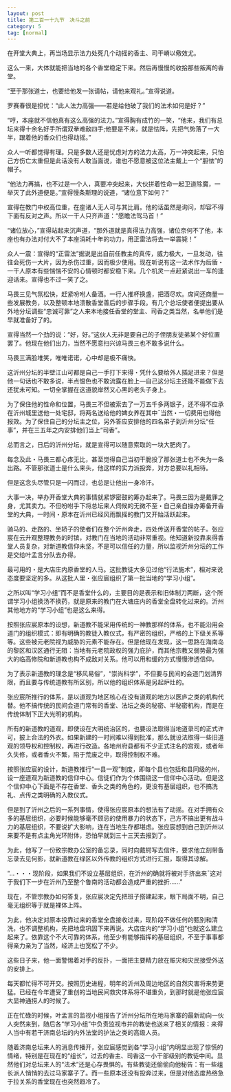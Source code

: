 ```yaml
---
layout: post
title: 第二百一十九节　决斗之前
category: 5
tag: [normal]
---
```


在开堂大典上，再当场显示法力处死几个动摇的香主、司干嵴以儆效尤。

这么一来，大体就能把当地的各个香堂稳定下来。然后再慢慢的收拾那些叛离的香堂。

“至于那张道士，也要给他发一张请帖，请他来观礼。”宣得说道。

罗赛春很是担忧：“此人法力高强――若是给他破了我们的法术如何是好？”

“哼，本座就不信他真有这么高强的法力。”宣得胸有成竹的一笑，“他来，我们有总坛来得十余名好手所谓双拳难敌四手;他要是不来，就是怯阵，先把气势落了一大半，跟着他的香众们也得动摇。”

众人一听都觉得有理。只是多数人还是忧虑对方的法力太高，万一冲突起来，只怕己方伤亡太重但是此话没有人敢当面说，谁也不愿意被这位法主戴上一个“胆怯”的帽子。

“他法力再搞，也不过是一个人，真要冲突起来，大伙拼着性命一起卫道除魔，一举灭了此外道便是。”宣得慢条斯理的说道，“诸位意下如何？”

宣得在教门中权高位重，在座诸人无人可与其比肩。他的话虽然是询问，却容不得下面有反对之声。所以一干人只齐声道：“愿瞻法驾马首！”

“诸位放心，”宣得站起来沉声道，“那外道就是真得法力高强，诸位奈何不了他，本座也有办法对付大不了本座消耗十年的功力，用正雷法将去一举震毙！”

众人一震：宣得的“正雷法”据说是出自前任教主的真传，威力极大，一旦发动，往往会死伤一大片，因为杀伤过重，因而极少使用。现在听说有这一法术作为后盾・一干人原本有些惴惴不安的心情顿时都安稳下来。几个机灵一点赶紧说出一车的逢迎话来。宣得也不过一笑了之。

马畏三见气氛松快，赶紧吩咐人备酒。一行人推杯换盏，把酒尽欢。席间还商量一些发展教务，以及整顿本地溃散香堂善后的步骤手段。有几个总坛使者便提出要从外地分坛调些“忠诚可靠”之人来本地接任香堂的堂主、司香之类当然，名单他们是早就准备好了的。

宣得当然一个劲的说：“好，好。”这伙人无非是要自己的子侄朋友徒弟某个好位置罢了。他现在他们出力，当然不愿意扫兴谅马畏三也不敢多说什么。

马畏三满脸堆笑，唯唯诺诺，心中却是极不痛快。

这沂州分坛的半壁江山可都是自己一手打下来得・凭什么要给外人插足进来？但是他一句话也不敢多说，半点愠色也不敢流露在脸上―自己这分坛主还能不能做下去还犹未可知。一切全掌握在这道貌岸然又心黑的老头子身上。

为了保住他的性命和位置，马畏三不但被索去了一万五千多两银子，还不得不应承在沂州城里送他一处宅邸，将两名送给他的婢女养在其中ˉ当然・一切费用也得他报效。为了保住自己的分坛主之位，另外答应安排他的四名弟子到沂州分坛“任事”，并在三五年之内安排他们当上“司香”。

总而言之，日后的沂州分坛，就是宣得可以随意索取的一块大肥肉了。

每念及此・马畏三都心疼无比，甚至觉得自己当初干脆投了那张道士也不失为一条出路。不管那张道士是什么来头，他这样的实力派投奔，对方总要以礼相待。

但是这念头尽管只是一闪而过，也总是让他出一身冷汗。

大事一决，举办开香堂大典的事情就紧锣密鼓的筹办起来了。马畏三因为是戴罪之身，尤其卖力。不但吩咐手下将总坛来人伺候的无微不至・自己亲自操办筹备开香堂的大典，一时间・原本在沂州已经风雨飘摇的教门又开始活跃起来。

骑马的、走路的、坐轿子的使者们在整个沂州奔走，四处传送开香堂的帖子。张应宸在云升观整理教务的时镔，对教门在当地的活动非常重视。他知道新投靠来得香堂人员复杂，对新道教信仰未坚，不是可以信任的力量，所以监视沂州分坛的工作是交给叶孟言分队去办得。

最可用的・是大店庄内原香堂的人马。这批教徒大多见过他“行法施术”，相对来说态度要坚定的多。从这批人里・张应宸组织了第一批当地的“学习小组”。

之所以叫“学习小组”而不是香堂什么的，主要目的是表示和旧体制刀两断，这个所谓学习小组换汤不换药，就是原来的教门在大塘庄内的香堂全盘转化过来的。沂州其他地方的“学习小组”也是这么来得。

按照张应宸原本的设想，新道教不能采用传统的一神教那样的体系，也不能沿用会道门的组织模式：即有明确的教徒入教仪式，有严密的组织，严格的上下级关系等等。这些被元老院视为威胁的元素不能存在。但是他现在发现，这一思路在海南岛的黎区和汉区通行无阻：当地有元老院政权的强力庇护，而其他宗教又弱势最为强大的临高修院和新道教也构不成敌对关系。他可以用和缓的方式慢慢渗透信仰。

为了表示新道教的理念是“移风易俗”，“崇尚科学”，不但要与民间的会道门划清界限，而且要与传统道教有所区别，所以他的组织体系是另起炉灶的。

张应宸所推行的体系，是以道观为地区核心在没有道观的地方以医庐之类的机构代替。他不搞传统的民间会道门常有的香堂、法坛之类的秘密、半秘密机构，而是在传统体制下正大光明的机构。

所有的新道教的道观，即使设在大明统治区的，也要设法取得当地道录司的正式许可，披上合法的外衣。如果新建的一时间难以得到批准，那么就设法取得一些旧道观的领导权和控制权，再进行改造。各地州府县都有不少正式注名的宫观，或者年久失修，或者香火不繁，陷于荒废之中，取得控制权不难。

按照张应宸的设计，新道教推行“一县一观”制度，即每个县也包括和县同级的州，设一座道观为新道教的信仰中心。信徒们作为个体围绕这一信仰中心活动。但是这个信仰中心下面是不存在香堂、香头之类的角色的，更没有基层组织，也不搞洗礼、点传之类明确的入教仪式。

但是到了沂州之后的一系列事情，使得张应宸原本的想法有了动摇。在对手拥有众多的基层组织，必要时候能够毫不顾忌的使用暴力的状态下，己方不搞出更有战斗力的基层组织，不要说扩大影响，连在当地生存都堪虑。张应宸想到自己到沂州以来要不是有点主角光环附体，恐怕早就到三十三天去报到了。

为此，他写了一份致宗教办公室的备忘录，同时向戴锷写去信件，要求他立刻带备忘录去见何影，就新道教在绿区以外传教的组织方式进行汇报，取得其谅解。

“…・・・现阶段，如果我们不设立基层组织，在沂州的确就将被对手挤出来ˉ这对于我们下一步在沂州乃至整个鲁南的活动都会造成严重的挫折……”

现在，不管宗教办如何答复，张应宸决定先把班子搭建起来，眼下局面不明，自己毫无组织等于就是裸体上阵。

为此，他决定对原本投靠过来的香堂全盘接收过来，现阶段不做任何的甄别和清洗，也不调整机构，先把地盘巩固下来再说。大店庄内的“学习小组”也就这么建立起来了。依靠这个不大可靠的体系，他至少有能够指挥的基层组织，不至于事事都得亲力亲为了当然，经济上也宽松了不少。

这些日子来，他一面警惕着对手的反扑，一面把主要精力放在赈灾和灾民接受外送的安排上。

每天都忙得不可开交。按照历史进程，明年的沂州及周边地区的自然灾害将来势更猛。已经在今年遭受了重创的当地民间救灾体系将不堪重负，到那时就是他张应宸大显神通捞人的时候了。

正在忙碌的时候，叶孟言的监视小组报告了沂州分坛所在地马家寨的最新动向一伙人突然来到，随后各“学习小组”中负责监视市井的教徒也送来了相关的情报：来得人当中有若干济南总坛的内外法堂的护法之类的高级人员。

随着济南总坛来人的消息传播开，张应宸感觉到各“学习小组”内明显出现了惊慌的情绪，特别是在现在的“组长”，过去的香主、司香这一小干部级别的教徒中间。显然他们对总坛来人的“法术”还是心存畏惧的。有些教徒还偷偷向他秘告：有一些组长派人悄悄的去过马家寨子了。而一些原本还没有投奔过来，但是对他态度热络急于拉关系的香堂现在也突然趋冷了。